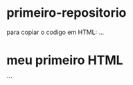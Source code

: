 # primeiro-repositorio

para copiar o codigo em HTML:
...
<html>
  <h1>meu primeiro HTML</h1>
</html>
´´´
